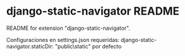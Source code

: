 # django-static-navigator README

README for extension "django-static-navigator". 

Configuraciones en settings.json requeridas:
django-static-navigator.staticDir: "public\\static" por defecto
